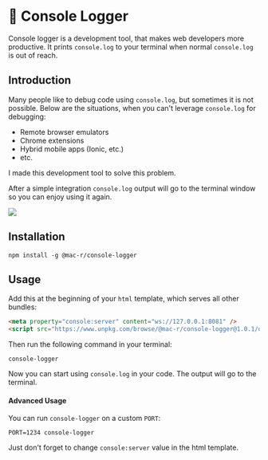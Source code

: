 # 📝 Console Logger

Console logger is a development tool, that makes web developers more productive. It prints `console.log` to your terminal when normal `console.log` is out of reach.

## Introduction

Many people like to debug code using `console.log`, but sometimes it is not possible. Below are the situations, when you can't leverage `console.log` for debugging:
  - Remote browser emulators
  - Chrome extensions
  - Hybrid mobile apps (Ionic, etc.)
  - etc.

I made this development tool to solve this problem.

After a simple integration `console.log` output will go to the terminal window so you can enjoy using it again.

<img src="https://cdn.blinkloader.com/express/qf0gEaOkgpWuKfYxseTMO4LnA/Screen Shot 2019-09-19 at 15.56.57.png"/>

## Installation

```
npm install -g @mac-r/console-logger
```

## Usage

Add this at the beginning of your `html` template, which serves all other bundles:

```html
<meta property="console:server" content="ws://127.0.0.1:8081" />
<script src="https://www.unpkg.com/browse/@mac-r/console-logger@1.0.1/dist/console-logger.min.js"></script>
```

Then run the following command in your terminal:

```
console-logger
```

Now you can start using `console.log` in your code. The output will go to the terminal.

#### Advanced Usage

You can run `console-logger` on a custom `PORT`:

```
PORT=1234 console-logger
```

Just don't forget to change `console:server` value in the html template.

